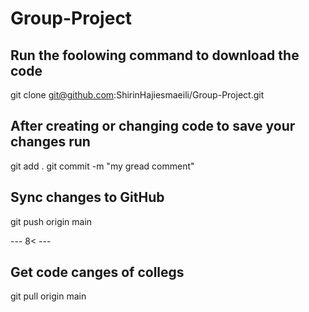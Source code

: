 # Group-Project
## Run the foolowing command to download the code
git clone git@github.com:ShirinHajiesmaeili/Group-Project.git

## After creating or changing code to save your changes run 
git add . 
git commit -m "my gread comment"

## Sync changes to GitHub
git push origin main


--- 8< ---

## Get code canges of collegs
git pull origin main

